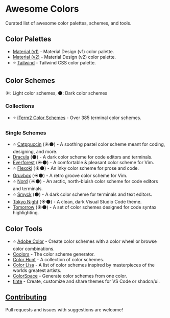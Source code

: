 # Awesome Colors

Curated list of awesome color palettes, schemes, and tools.

<!--
- Awesome Forensics
    - [Color Palettes](#color-palettes)
    - [Color Schemes](#color-schemes)
    - [Contributing](#contributing)
--->

## Color Palettes

- [Material (v1)](https://m1.material.io/style/color.html#color-color-palette) - Material Design (v1) color palette.
- [Material (v2)](https://m2.material.io/design/color/the-color-system.html) - Material Design (v2) color palette.
- ⭐️ [Tailwind](https://tailwindcss.com/docs/customizing-colors) - Tailwind CSS color palette.

## Color Schemes

☀️: Light color schemes, 🌑: Dark color schemes

### Collections

- ⭐️ [iTerm2 Color Schemes](https://iterm2colorschemes.com/) - Over 385 terminal color schemes.

### Single Schemes

- ⭐️ [Catppuccin](https://catppuccin.com/) (☀️🌑) - A soothing pastel color scheme meant for coding, designing, and more.
- [Dracula](https://draculatheme.com/) (🌑) - A dark color scheme for code editors and terminals.
- [Everforest](https://github.com/sainnhe/everforest) (☀️🌑) - A comfortable & pleasant color scheme for Vim.
- ⭐️ [Flexoki](https://stephango.com/flexoki) (☀️🌑) - An inky color scheme for prose and code.
- [Gruvbox](https://github.com/morhetz/gruvbox) (☀️🌑) - A retro groove color scheme for Vim.
- ⭐️ [Nord](https://www.nordtheme.com/) (☀️🌑) - An arctic, north-bluish color scheme for code editors and terminals.
- ⭐️ [Smyck](https://color.smyck.org/) (🌑) - A dark color scheme for terminals and text editors.
- [Tokyo Night](https://github.com/tokyo-night/tokyo-night-vscode-theme) (☀️🌑) - A clean, dark Visual Studio Code theme.
- [Tomorrow](https://github.com/chriskempson/tomorrow-theme) (☀️🌑) - A set of color schemes designed for code syntax
  highlighting.

## Color Tools

- ⭐️ [Adobe Color](https://color.adobe.com/) - Create color schemes with a color wheel or browse color combinations.
- [Coolors](https://coolors.co/) - The color scheme generator.
- [Color Hunt](https://colorhunt.co/) - A collection of color schemes.
- [Color Lisa](http://colorlisa.com/) - A list of color schemes inspired by masterpieces of the worlds greatest
  artists.
- [ColorSpace](https://mycolor.space/) - Generate color schemes from one color.
- [tinte](https://tinte.railly.dev/) - Create, customize and share themes for VS Code or shadcn/ui.

## [Contributing](CONTRIBUTING.md)

Pull requests and issues with suggestions are welcome!
